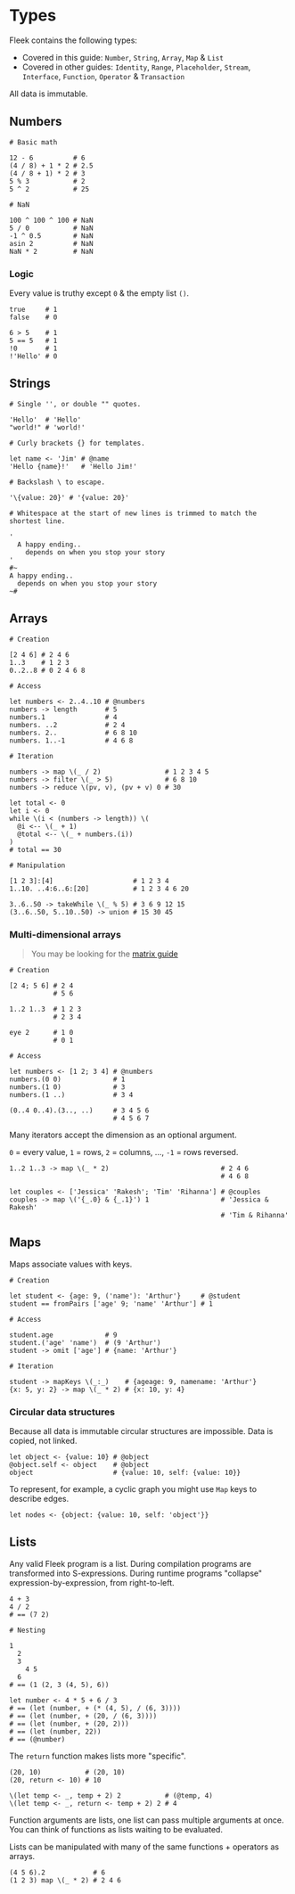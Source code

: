 # Types

Fleek contains the following types:

* Covered in this guide: `Number`, `String`, `Array`, `Map` & `List`
* Covered in other guides: `Identity`, `Range`, `Placeholder`, `Stream`, `Interface`, `Function`, `Operator` & `Transaction`

All data is immutable.

## Numbers

```fl
# Basic math

12 - 6          # 6
(4 / 8) + 1 * 2 # 2.5
(4 / 8 + 1) * 2 # 3
5 % 3           # 2
5 ^ 2           # 25

# NaN

100 ^ 100 ^ 100 # NaN
5 / 0           # NaN
-1 ^ 0.5        # NaN
asin 2          # NaN
NaN * 2         # NaN
```

### Logic

Every value is truthy except `0` & the empty list `()`.

```fl
true     # 1
false    # 0

6 > 5    # 1
5 == 5   # 1
!0       # 1
!'Hello' # 0
```

## Strings

```fl
# Single '', or double "" quotes.

'Hello'  # 'Hello'
"world!" # 'world!'

# Curly brackets {} for templates.

let name <- 'Jim' # @name
'Hello {name}!'   # 'Hello Jim!'

# Backslash \ to escape.

'\{value: 20}' # '{value: 20}'

# Whitespace at the start of new lines is trimmed to match the shortest line.

'
  A happy ending..
    depends on when you stop your story
'
#~
A happy ending..
  depends on when you stop your story
~#
```

## Arrays

```fl
# Creation

[2 4 6] # 2 4 6
1..3    # 1 2 3
0..2..8 # 0 2 4 6 8

# Access

let numbers <- 2..4..10 # @numbers
numbers -> length       # 5
numbers.1               # 4
numbers. ..2            # 2 4
numbers. 2..            # 6 8 10
numbers. 1..-1          # 4 6 8

# Iteration

numbers -> map \(_ / 2)                # 1 2 3 4 5
numbers -> filter \(_ > 5)             # 6 8 10
numbers -> reduce \(pv, v), (pv + v) 0 # 30

let total <- 0
let i <- 0
while \(i < (numbers -> length)) \(
  @i <-- \(_ + 1)
  @total <-- \(_ + numbers.(i))
)
# total == 30

# Manipulation

[1 2 3]:[4]                    # 1 2 3 4
1..10. ..4:6..6:[20]           # 1 2 3 4 6 20

3..6..50 -> takeWhile \(_ % 5) # 3 6 9 12 15
(3..6..50, 5..10..50) -> union # 15 30 45
```

### Multi-dimensional arrays

> You may be looking for the [matrix guide](./matrices)

```fl
# Creation

[2 4; 5 6] # 2 4
           # 5 6

1..2 1..3  # 1 2 3
           # 2 3 4

eye 2      # 1 0
           # 0 1

# Access

let numbers <- [1 2; 3 4] # @numbers
numbers.(0 0)             # 1
numbers.(1 0)             # 3
numbers.(1 ..)            # 3 4

(0..4 0..4).(3.., ..)     # 3 4 5 6
                          # 4 5 6 7
```

Many iterators accept the dimension as an optional argument.

`0` = every value, `1` = rows, `2` = columns, ..., `-1` = rows reversed.

```fl
1..2 1..3 -> map \(_ * 2)                            # 2 4 6
                                                     # 4 6 8

let couples <- ['Jessica' 'Rakesh'; 'Tim' 'Rihanna'] # @couples
couples -> map \('{_.0} & {_.1}') 1                  # 'Jessica & Rakesh'
                                                     # 'Tim & Rihanna'
```

## Maps

Maps associate values with keys.

```fl
# Creation

let student <- {age: 9, ('name'): 'Arthur'}     # @student
student == fromPairs ['age' 9; 'name' 'Arthur'] # 1

# Access

student.age             # 9
student.('age' 'name')  # (9 'Arthur')
student -> omit ['age'] # {name: 'Arthur'}

# Iteration

student -> mapKeys \(_:_)    # {ageage: 9, namename: 'Arthur'}
{x: 5, y: 2} -> map \(_ * 2) # {x: 10, y: 4}
```

### Circular data structures

Because all data is immutable circular structures are impossible. Data is copied, not linked.

```fl
let object <- {value: 10} # @object
@object.self <- object    # @object
object                    # {value: 10, self: {value: 10}}
```

To represent, for example, a cyclic graph you might use `Map` keys to describe edges.

```fl
let nodes <- {object: {value: 10, self: 'object'}}
```

## Lists

Any valid Fleek program is a list.
During compilation programs are transformed into S-expressions.
During runtime programs "collapse" expression-by-expression, from right-to-left.

```fl
4 + 3
4 / 2
# == (7 2)

# Nesting

1
  2
  3
    4 5
  6
# == (1 (2, 3 (4, 5), 6))

let number <- 4 * 5 + 6 / 3
# == (let (number, + (* (4, 5), / (6, 3))))
# == (let (number, + (20, / (6, 3))))
# == (let (number, + (20, 2)))
# == (let (number, 22))
# == (@number)
```

The `return` function makes lists more "specific".

```fl
(20, 10)           # (20, 10)
(20, return <- 10) # 10

\(let temp <- _, temp + 2) 2           # (@temp, 4)
\(let temp <- _, return <- temp + 2) 2 # 4
```

Function arguments are lists, one list can pass multiple arguments at once. You can think of functions as lists waiting to be evaluated.

Lists can be manipulated with many of the same functions + operators as arrays.

```fl
(4 5 6).2            # 6
(1 2 3) map \(_ * 2) # 2 4 6
```
